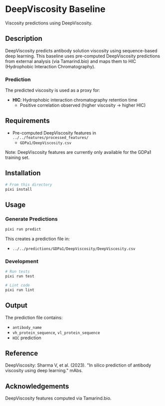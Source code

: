 # DeepViscosity Baseline

Viscosity predictions using DeepViscosity.

## Description

DeepViscosity predicts antibody solution viscosity using sequence-based deep learning. This baseline uses pre-computed DeepViscosity predictions from external analysis (via Tamarind.bio) and maps them to HIC (Hydrophobic Interaction Chromatography).

### Prediction

The predicted viscosity is used as a proxy for:
- **HIC**: Hydrophobic interaction chromatography retention time
  - Positive correlation observed (higher viscosity → higher HIC)

## Requirements

- Pre-computed DeepViscosity features in `../../features/processed_features/`
  - `GDPa1/DeepViscosity.csv`

Note: DeepViscosity features are currently only available for the GDPa1 training set.

## Installation

```bash
# From this directory
pixi install
```

## Usage

### Generate Predictions

```bash
pixi run predict
```

This creates a prediction file in:
- `../../predictions/GDPa1/DeepViscosity/DeepViscosity.csv`

### Development

```bash
# Run tests
pixi run test

# Lint code
pixi run lint
```

## Output

The prediction file contains:
- `antibody_name`
- `vh_protein_sequence`, `vl_protein_sequence`
- `HIC` prediction

## Reference

DeepViscosity: Sharma V, et al. (2023). "In silico prediction of antibody viscosity using deep learning." mAbs.

## Acknowledgements

DeepViscosity features computed via Tamarind.bio.
